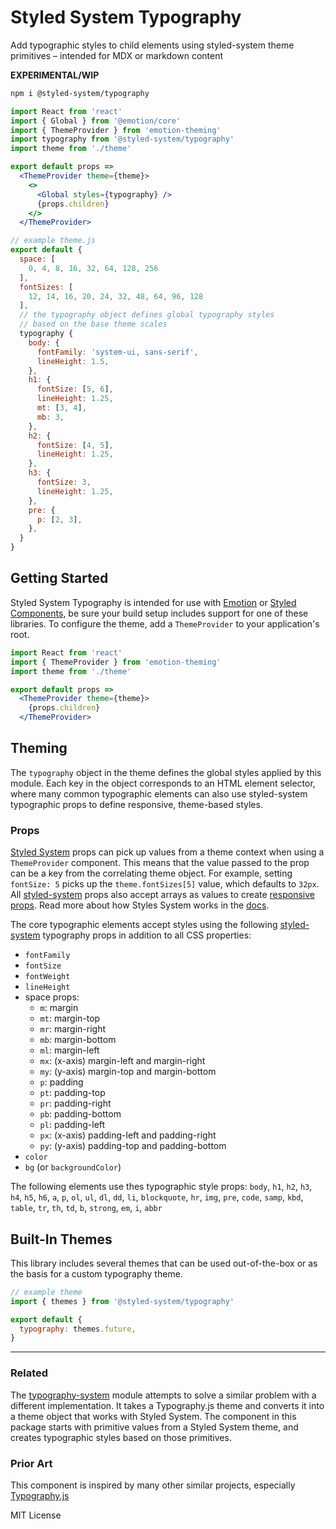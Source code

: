 
# Styled System Typography

Add typographic styles to child elements using styled-system theme primitives – intended for MDX or markdown content

**EXPERIMENTAL/WIP**

```sh
npm i @styled-system/typography
```

```jsx
import React from 'react'
import { Global } from '@emotion/core'
import { ThemeProvider } from 'emotion-theming'
import typography from '@styled-system/typography'
import theme from './theme'

export default props =>
  <ThemeProvider theme={theme}>
    <>
      <Global styles={typography} />
      {props.children}
    </>
  </ThemeProvider>
```

```js
// example theme.js
export default {
  space: [
    0, 4, 8, 16, 32, 64, 128, 256
  ],
  fontSizes: [
    12, 14, 16, 20, 24, 32, 48, 64, 96, 128
  ],
  // the typography object defines global typography styles
  // based on the base theme scales
  typography {
    body: {
      fontFamily: 'system-ui, sans-serif',
      lineHeight: 1.5,
    },
    h1: {
      fontSize: [5, 6],
      lineHeight: 1.25,
      mt: [3, 4],
      mb: 3,
    },
    h2: {
      fontSize: [4, 5],
      lineHeight: 1.25,
    },
    h3: {
      fontSize: 3,
      lineHeight: 1.25,
    },
    pre: {
      p: [2, 3],
    },
  }
}
```

## Getting Started

Styled System Typography is intended for use with [Emotion][] or [Styled Components][], be sure your build setup includes support
for one of these libraries.
To configure the theme, add a `ThemeProvider` to your application's root.

```jsx
import React from 'react'
import { ThemeProvider } from 'emotion-theming'
import theme from './theme'

export default props =>
  <ThemeProvider theme={theme}>
    {props.children}
  </ThemeProvider>
```

## Theming

The `typography` object in the theme defines the global styles applied by this module. Each key in the object corresponds to an HTML element selector, where many common typographic elements can also use styled-system typographic props to define responsive, theme-based styles.

### Props

[Styled System][] props can pick up values from a theme context when using a `ThemeProvider` component.
This means that the value passed to the prop can be a key from the correlating theme object.
For example, setting `fontSize: 5` picks up the `theme.fontSizes[5]` value, which defaults to `32px`.
All [styled-system][] props also accept arrays as values to create [responsive props][].
Read more about how Styles System works in the [docs][styled-system].

The core typographic elements accept styles using the following [styled-system][] typography props in addition to all CSS properties:

- `fontFamily`
- `fontSize`
- `fontWeight`
- `lineHeight`
- space props:
  - `m`: margin
  - `mt`: margin-top
  - `mr`: margin-right
  - `mb`: margin-bottom
  - `ml`: margin-left
  - `mx`: (x-axis) margin-left and margin-right
  - `my`: (y-axis) margin-top and margin-bottom
  - `p`: padding
  - `pt`: padding-top
  - `pr`: padding-right
  - `pb`: padding-bottom
  - `pl`: padding-left
  - `px`: (x-axis) padding-left and padding-right
  - `py`: (y-axis) padding-top and padding-bottom
- `color`
- `bg` (or `backgroundColor`)

The following elements use thes typographic style props:
`body`, `h1`, `h2`, `h3`, `h4`, `h5`, `h6`, `a`, `p`, `ol`, `ul`, `dl`, `dd`, `li`, `blockquote`, `hr`, `img`, `pre`, `code`, `samp`, `kbd`, `table`, `tr`, `th`, `td`, `b`, `strong`, `em`, `i`, `abbr`


## Built-In Themes

This library includes several themes that can be used out-of-the-box or as the basis for a custom typography theme.

```jsx
// example theme
import { themes } from '@styled-system/typography'

export default {
  typography: themes.future,
}
```

---

### Related

The [typography-system][] module attempts to solve a similar problem with a different implementation. It takes a Typography.js theme and converts it into a theme object that works with Styled System. The component in this package starts with primitive values from a Styled System theme, and creates typographic styles based on those primitives.

### Prior Art

This component is inspired by many other similar projects, especially [Typography.js][]

[styled system]: https://styled-system.com
[styled-system]: https://styled-system.com
[responsive props]: https://styled-system.com/responsive-styles
[emotion]: https://emotion.sh
[styled components]: https://styled-components.com
[typography.js]: https://kyleamathews.github.io/typography.js/
[typography-system]: https://github.com/jxnblk/typography-system

MIT License

